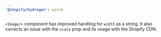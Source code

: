 ```yaml
---
'@shopify/hydrogen': patch
---
```


`<Image/>` component has improved handling for `width` as a string. It also corrects an issue with the `scale` prop and its usage with the Shopify CDN.

